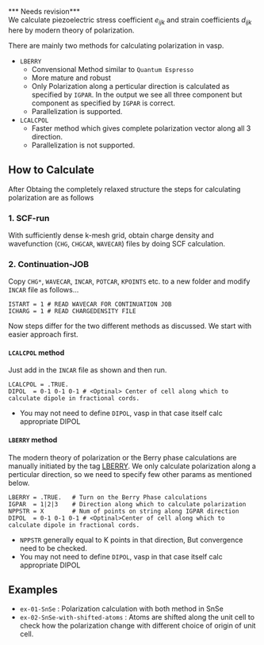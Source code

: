 *** Needs revision***  
We calculate piezoelectric stress coefficient $e_{ijk}$ and strain coefficients $d_{ijk}$ here by modern theory of polarization.

There are mainly two methods for calculating polarization in vasp. 
* `LBERRY`  
    * Convensional Method similar to `Quantum Espresso`
    * More mature and robust
    * Only Polarization along a perticular direction is calculated as specified by `IGPAR`. In the output we see all three component but
    component as specified by `IGPAR` is correct.
    * Parallelization is supported.
* `LCALCPOL`   
    * Faster method which gives complete polarization vector along all 3 direction. 
    * Parallelization is not supported.

## How to Calculate

After Obtaing the completely relaxed structure the steps for calculating polarization are as follows

### 1. SCF-run  
With sufficiently dense k-mesh grid, obtain charge density and wavefunction (`CHG`, `CHGCAR`, `WAVECAR`) files by doing SCF calculation.

### 2. Continuation-JOB  
Copy `CHG*`, `WAVECAR`, `INCAR`, `POTCAR`, `KPOINTS` etc. to a new folder and modify  `INCAR` file as follows...

```vasp
ISTART = 1 # READ WAVECAR FOR CONTINUATION JOB
ICHARG = 1 # READ CHARGEDENSITY FILE
```
Now steps differ for the two different methods as discussed. We start with easier approach first.  
#### `LCALCPOL` method  
Just add in the `INCAR` file as shown and then run.

```vasp
LCALCPOL = .TRUE.
DIPOL  = 0-1 0-1 0-1 # <Optinal> Center of cell along which to calculate dipole in fractional cords.
```
* You may not need to define `DIPOL`, vasp in that case
itself calc appropriate DIPOL 
#### `LBERRY` method

The modern theory of polarization or the Berry phase calculations are manually initiated by the tag [LBERRY](https://www.vasp.at/wiki/index.php/LBERRY). We only calculate polarization along a perticular direction, so we need to specify few other params as mentioned below.

```vasp
LBERRY = .TRUE.   # Turn on the Berry Phase calculations
IGPAR  = 1|2|3    # Direction along which to calculate polarization
NPPSTR = X        # Num of points on string along IGPAR direction
DIPOL  = 0-1 0-1 0-1 # <Optinal>Center of cell along which to calculate dipole in fractional cords.
```
* `NPPSTR` generally equal to K points in that direction, But convergence need to be checked.  
* You may not need to define `DIPOL`, vasp in that case
itself calc appropriate DIPOL 


## Examples

* `ex-01-SnSe` : Polarization calculation with both method in SnSe
* `ex-02-SnSe-with-shifted-atoms` : Atoms are shifted along the unit cell to check how the polarization change with different choice of origin of unit cell.
